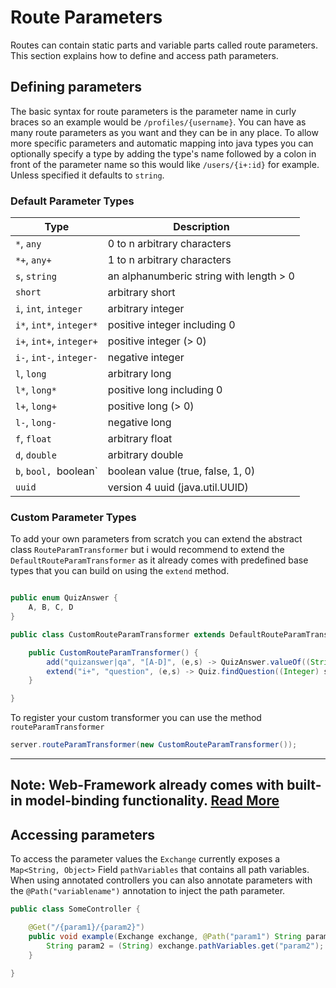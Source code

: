 # Route Parameters
Routes can contain static parts and variable parts called route parameters. This section explains how to define and access path parameters.

## Defining parameters
The basic syntax for route parameters is the parameter name in curly braces so an example would be `/profiles/{username}`. You can have as many route parameters as you want and they can be in any place. To allow more specific parameters and automatic mapping into java types you can optionally specify a type by adding the type's name followed by a colon in front of the parameter name so this would like `/users/{i+:id}` for example. Unless specified it defaults to `string`.

### Default Parameter Types
Type                     | Description
------------------------ | ---------------------------------------
`*`, `any`               | 0 to n arbitrary characters
`*+`, `any+`             | 1 to n arbitrary characters
`s`, `string`            | an alphanumberic string with length > 0
`short`                  | arbitrary short
`i`, `int`, `integer`    | arbitrary integer
`i*`, `int*`, `integer*` | positive integer including 0
`i+`, `int+`, `integer+` | positive integer (> 0)
`i-`, `int-`, `integer-` | negative integer
`l`, `long`              | arbitrary long
`l*`, `long*`            | positive long including 0
`l+`, `long+`            | positive long (> 0)
`l-`, `long-`            | negative long
`f`, `float`             | arbitrary float
`d`, `double`            | arbitrary double
`b`, `bool, `boolean`    | boolean value (true, false, 1, 0)
`uuid`                   | version 4 uuid (java.util.UUID)

### Custom Parameter Types
To add your own parameters from scratch you can extend the abstract class `RouteParamTransformer` but i would recommend to extend the `DefaultRouteParamTransformer` as it already comes with predefined base types that you can build on using the `extend` method.
```java

```
```java
public enum QuizAnswer {
    A, B, C, D
}

public class CustomRouteParamTransformer extends DefaultRouteParamTransformer {

    public CustomRouteParamTransformer() {
        add("quizanswer|qa", "[A-D]", (e,s) -> QuizAnswer.valueOf((String) s)); // Create an new type from scratch
        extend("i+", "question", (e,s) -> Quiz.findQuestion((Integer) s)); // Extend an existing type
    }

}
```
To register your custom transformer you can use the method `routeParamTransformer`
```java
server.routeParamTransformer(new CustomRouteParamTransformer());
```
---
**Note:**
Web-Framework already comes with built-in model-binding functionality. [Read More](/framework/model-binding)
---
## Accessing parameters
To access the parameter values the `Exchange` currently exposes a `Map<String, Object>` Field `pathVariables` that contains all path variables. When using annotated controllers you can also annotate parameters with the `@Path("variablename")` annotation to inject the path parameter.
```java
public class SomeController {

    @Get("/{param1}/{param2}")
    public void example(Exchange exchange, @Path("param1") String param1) {
        String param2 = (String) exchange.pathVariables.get("param2");
    }

}
```